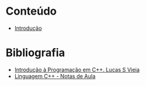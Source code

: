 # Conteúdo
+ [Introdução](intro.md)

# Bibliografia
+ [Introdução à Programação em C++. Lucas S Vieia](https://luksamuk.codes/files/treinamento-cpp.pdf)
+ [Linguagem C++ - Notas de Aula](https://www.inf.ufpr.br/ci208/NotasAula.pdf)
